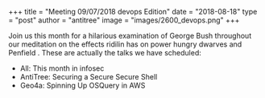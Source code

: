 +++
title =  "Meeting 09/07/2018 devops Edition"
date = "2018-08-18"
type = "post"
author = "antitree"
image = "images/2600_devops.png"
+++

Join us this month for a hilarious examination of George Bush throughout
our meditation on the effects ridilin has on power hungry dwarves and
Penfield . These are actually the talks we have scheduled:

* All: This month in infosec
* AntiTree: Securing a Secure Secure Shell
* Geo4a: Spinning Up OSQuery in AWS

